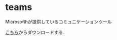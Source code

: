 # teams

Microsofthが提供しているコミュニケーションツール

[こちら](https://products.office.com/ja-jp/microsoft-teams/download-app#desktopAppDownloadregion)からダウンロードする．